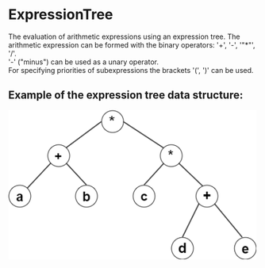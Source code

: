 # ExpressionTree
The evaluation of arithmetic expressions using an expression tree.
The arithmetic expression can be formed with the binary operators: '+', '-', '"*"', '/'. 
<br>
'-' ("minus") can be used as a unary operator.
<br>
For specifying priorities of subexpressions the brackets '(', ')' can be used.

## Example of the expression tree data structure:
 <img src = "images/expTree.png" width = 500>

